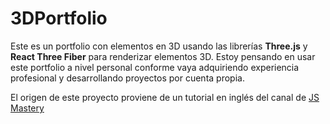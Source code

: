 # 3DPortfolio

Este es un portfolio con elementos en 3D usando las librerías **Three.js** y **React Three Fiber** para renderizar elementos 3D. Estoy pensando en usar este portfolio a nivel personal conforme vaya adquiriendo experiencia profesional y desarrollando proyectos por cuenta propia.

El origen de este proyecto proviene de un tutorial en inglés del canal de [JS Mastery](https://www.youtube.com/@javascriptmastery)
